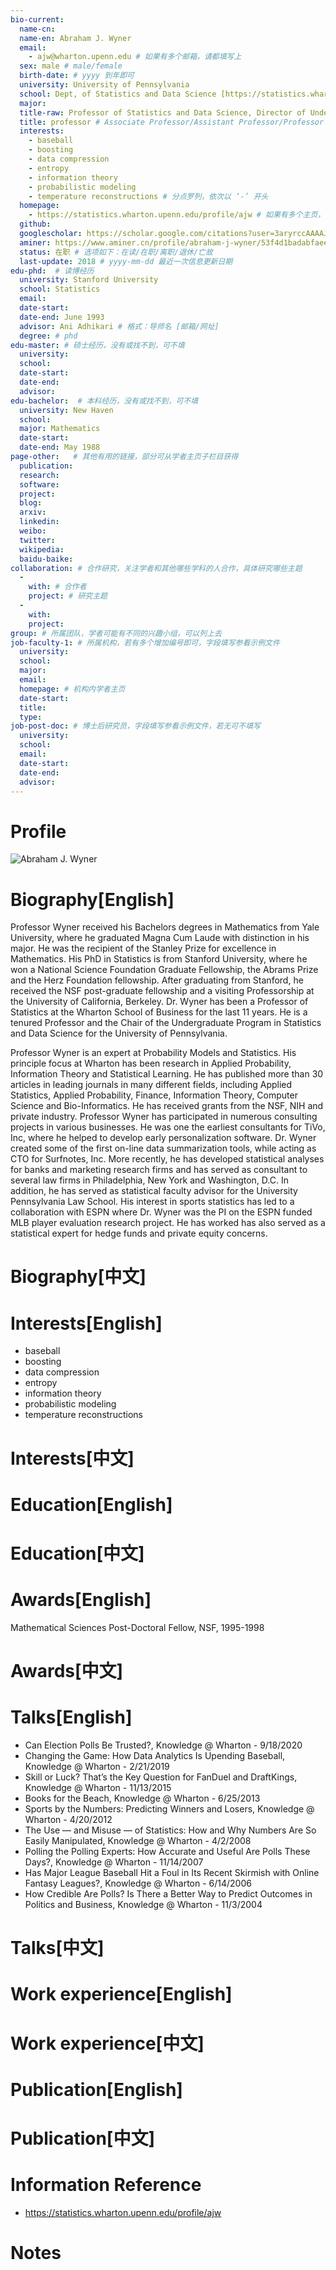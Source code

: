 ```yaml
---
bio-current:
  name-cn: 
  name-en: Abraham J. Wyner
  email: 
    - ajw@wharton.upenn.edu # 如果有多个邮箱，请都填写上
  sex: male # male/female
  birth-date: # yyyy 到年即可
  university: University of Pennsylvania 
  school: Dept, of Statistics and Data Science [https://statistics.wharton.upenn.edu/] # 格式：学院名称[学院官网链接]
  major: 
  title-raw: Professor of Statistics and Data Science, Director of Undergraduate Program in Statistics and Data Science, Faculty Lead of the Wharton Sports Analytics and Business Initiative# 主页原始字符串
  title: professor # Associate Professor/Assistant Professor/Professor
  interests: 
    - baseball
    - boosting
    - data compression
    - entropy
    - information theory
    - probabilistic modeling
    - temperature reconstructions # 分点罗列，依次以 ‘-’ 开头
  homepage: 
    - https://statistics.wharton.upenn.edu/profile/ajw # 如果有多个主页，请都填写上
  github: 
  googlescholar: https://scholar.google.com/citations?user=3aryrccAAAAJ
  aminer: https://www.aminer.cn/profile/abraham-j-wyner/53f4d1badabfaeedd877f604 # 从这里查找 https://www.aminer.org/search/person
  status: 在职 # 选项如下：在读/在职/离职/退休/亡故
  last-update: 2018 # yyyy-mm-dd 最近一次信息更新日期
edu-phd:  # 读博经历
  university: Stanford University
  school: Statistics
  email: 
  date-start: 
  date-end: June 1993
  advisor: Ani Adhikari # 格式：导师名 [邮箱/网址]
  degree: # phd
edu-master: # 硕士经历，没有或找不到，可不填
  university: 
  school: 
  date-start: 
  date-end: 
  advisor:
edu-bachelor:  # 本科经历，没有或找不到，可不填
  university: New Haven
  school: 
  major: Mathematics
  date-start: 
  date-end: May 1988
page-other:   # 其他有用的链接，部分可从学者主页子栏目获得
  publication: 
  research: 
  software: 
  project: 
  blog: 
  arxiv: 
  linkedin: 
  weibo:
  twitter:
  wikipedia:
  baidu-baike:
collaboration: # 合作研究，关注学者和其他哪些学科的人合作，具体研究哪些主题
  - 
    with: # 合作者
    project: # 研究主题
  - 
    with: 
    project: 
group: # 所属团队，学者可能有不同的兴趣小组，可以列上去
job-faculty-1: # 所属机构，若有多个增加编号即可，字段填写参看示例文件
  university: 
  school: 
  major: 
  email: 
  homepage: # 机构内学者主页
  date-start: 
  title: 
  type: 
job-post-doc: # 博士后研究员，字段填写参看示例文件，若无可不填写
  university: 
  school: 
  email: 
  date-start: 
  date-end: 
  advisor: 
---
```


# Profile

![Abraham J. Wyner](https://faculty.wharton.upenn.edu/wp-content/uploads/2012/04/Wyner_abraham_rdax_192x226.jpg)

# Biography[English]
Professor Wyner received his Bachelors degrees in Mathematics from Yale University, where he graduated Magna Cum Laude with distinction in his major. He was the recipient of the Stanley Prize for excellence in Mathematics. His PhD in Statistics is from Stanford University, where he won a National Science Foundation Graduate Fellowship, the Abrams Prize and the Herz Foundation fellowship. After graduating from Stanford, he received the NSF post-graduate fellowship and a visiting Professorship at the University of California, Berkeley. Dr. Wyner has been a Professor of Statistics at the Wharton School of Business for the last 11 years. He is a tenured Professor and the Chair of the Undergraduate Program in Statistics and Data Science for the University of Pennsylvania.

Professor Wyner is an expert at Probability Models and Statistics. His principle focus at Wharton has been research in Applied Probability, Information Theory and Statistical Learning. He has published more than 30 articles in leading journals in many different fields, including Applied Statistics, Applied Probability, Finance, Information Theory, Computer Science and Bio-Informatics. He has received grants from the NSF, NIH and private industry. Professor Wyner has participated in numerous consulting projects in various businesses. He was one the earliest consultants for TiVo, Inc, where he helped to develop early personalization software. Dr. Wyner created some of the first on-line data summarization tools, while acting as CTO for Surfnotes, Inc. More recently, he has developed statistical analyses for banks and marketing research firms and has served as consultant to several law firms in Philadelphia, New York and Washington, D.C. In addition, he has served as statistical faculty advisor for the University Pennsylvania Law School. His interest in sports statistics has led to a collaboration with ESPN where Dr. Wyner was the PI on the ESPN funded MLB player evaluation research project. He has worked has also served as a statistical expert for hedge funds and private equity concerns.
# Biography[中文]

# Interests[English]
  - baseball
  - boosting
  - data compression
  - entropy
  - information theory
  - probabilistic modeling
  - temperature reconstructions
# Interests[中文]

# Education[English]

# Education[中文]

# Awards[English]
Mathematical Sciences Post-Doctoral Fellow, NSF, 1995-1998

# Awards[中文]

# Talks[English]
  - Can Election Polls Be Trusted?, Knowledge @ Wharton - 9/18/2020
  - Changing the Game: How Data Analytics Is Upending Baseball, Knowledge @ Wharton - 2/21/2019
  - Skill or Luck? That’s the Key Question for FanDuel and DraftKings, Knowledge @ Wharton - 11/13/2015
  - Books for the Beach, Knowledge @ Wharton - 6/25/2013
  - Sports by the Numbers: Predicting Winners and Losers, Knowledge @ Wharton - 4/20/2012
  - The Use — and Misuse — of Statistics: How and Why Numbers Are So Easily Manipulated, Knowledge @ Wharton - 4/2/2008
  - Polling the Polling Experts: How Accurate and Useful Are Polls These Days?, Knowledge @ Wharton - 11/14/2007
  - Has Major League Baseball Hit a Foul in Its Recent Skirmish with Online Fantasy Leagues?, Knowledge @ Wharton - 6/14/2006
  - How Credible Are Polls? Is There a Better Way to Predict Outcomes in Politics and Business, Knowledge @ Wharton - 11/3/2004
# Talks[中文]

# Work experience[English]

# Work experience[中文]

# Publication[English]

# Publication[中文]

# Information Reference
- https://statistics.wharton.upenn.edu/profile/ajw 
# Notes